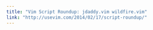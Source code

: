 ```yaml
---
title: "Vim Script Roundup: jdaddy.vim wildfire.vim"
link: "http://usevim.com/2014/02/17/script-roundup/"
---
```

